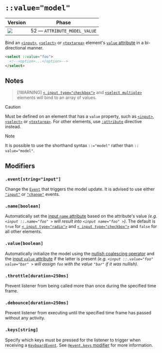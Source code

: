 # `::value="model"`

| Version                                | Phase                        |
| -------------------------------------- | ---------------------------- |
| ![](https://jsr.io/badges/@mizu/model) | 52 — `ATTRIBUTE_MODEL_VALUE` |

Bind an [`<input>`](https://developer.mozilla.org/docs/Web/HTML/Element/input), [`<select>`](https://developer.mozilla.org/docs/Web/HTML/Element/select) or [`<textarea>`](https://developer.mozilla.org/docs/Web/HTML/Element/textarea) element's
[`value` attribute](https://developer.mozilla.org/docs/Web/HTML/Attributes) in a bi-directional manner.

```html
<select ::value="foo">
  <!--<option>...</option>-->
</select>
```

## Notes

> [!WARNING] [`< input type="checkbox">`](https://developer.mozilla.org/docs/Web/HTML/Element/input/checkbox) and [`<select multiple>`](https://developer.mozilla.org/docs/Web/HTML/Element/select#multiple) elements will bind to an array of values.

> [!CAUTION]
> Must be defined on an element that has a `value` property, such as [`<input>`](https://developer.mozilla.org/docs/Web/HTML/Element/input), [`<select>`](https://developer.mozilla.org/docs/Web/HTML/Element/select) or
> [`<textarea>`](https://developer.mozilla.org/docs/Web/HTML/Element/textarea). For other elements, use [`:attribute`](#bind) directive instead.

> [!NOTE]
> It is possible to use the shorthand syntax `::="model"` rather than `:: value="model"`.

## Modifiers

### `.event[string="input"]`

Change the [`Event`](https://developer.mozilla.org/docs/web/api/event) that triggers the model update. It is advised to use either [`"input"`](https://developer.mozilla.org/docs/Web/API/Element/input_event) or
[`"change"`](https://developer.mozilla.org/docs/Web/API/HTMLElement/change_event) events.

### `.name[boolean]`

Automatically set the [input `name` attribute](https://developer.mozilla.org/docs/Web/HTML/Element/input#name) based on the attribute's value _(e.g. `<input ::.name="foo" >` will result into `<input name="foo" >`)_. The default is `true` for
[`< input type="radio">`](https://developer.mozilla.org/docs/Web/HTML/Element/input/radio) and [`< input
        type="checkbox">`](https://developer.mozilla.org/fr/docs/Web/HTML/Element/input/checkbox) and `false` for all other elements.

### `.value[boolean]`

Automatically initialize the model using the [nullish coalescing operator](https://developer.mozilla.org/docs/Web/JavaScript/Reference/Operators/Nullish_coalescing) and the [input `value` attribute](https://developer.mozilla.org/docs/Web/HTML/Element/input#value) if the latter is
present _(e.g. `<input ::.value="foo" value="bar" >` will assign `foo` with the value `"bar"` if it was nullish)_.

### `.throttle[duration≈250ms]`

Prevent listener from being called more than once during the specified time frame.

### `.debounce[duration≈250ms]`

Prevent listener from executing until the specified time frame has passed without any activity.

### `.keys[string]`

Specify which keys must be pressed for the listener to trigger when receiving a [`KeyboardEvent`](https://developer.mozilla.org/docs/Web/API/KeyboardEvent). See [`@event.keys` modifier](#event) for more information.
